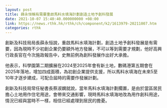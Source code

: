 ```yaml
---
layout: post
title: 薛永恒稱有需要重啟馬料水填海計劃創造土地予創科發展
date: 2021-10-07 15:40:40.000000000 +08:00
link: https://news.rthk.hk/rthk/ch/component/k2/1613979-20211007.htm
categories: rthk
---
```


創新及科技局局長薛永恒說，重啟馬料水填海計劃，創造土地予創科發展是有需要，因為現時不少初創企業仍要額外地方發展，不可以等到需要才規劃，他好高興行政長官在今次施政報告中，史無前例為創科發展作出好大承擔。

他表示，科學園第二期擴展在2024至2025年會有新土地，數碼港第五期會在2025年落地，增加四成面積，為初創企業提供支援，所以馬料水填海在未來5至10年才逐步建成，可配合屆時的需要作發展計劃。

創新及科技局常任秘書長蔡淑嫻就說，當年馬料水填海計劃擱置，是由於當區居民擔心土地用作住宅用途，會帶來交通影響，現時馬料水填海地改為用作創科用途，情況已經與當時不一樣，相信已經處理到居民的擔憂。
